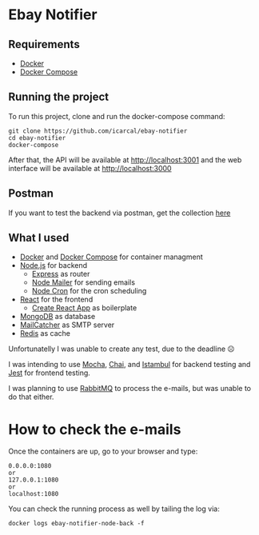 # Ebay Notifier

## Requirements

- [Docker](https://www.docker.com/)
- [Docker Compose](https://docs.docker.com/compose/)

## Running the project

To run this project, clone and run the docker-compose command:
```
git clone https://github.com/icarcal/ebay-notifier
cd ebay-notifier
docker-compose
```

After that, the API will be available at [http://localhost:3001](http://localhost:3001) and the web interface will be available at [http://localhost:3000](http://localhost:3000)

## Postman

If you want to test the backend via postman, get the collection [here](https://raw.githubusercontent.com/icarcal/ebay-notifier/master/ebay-notifier.postman_collection)

## What I used

- [Docker](https://www.docker.com/) and [Docker Compose](https://docs.docker.com/compose/) for container managment
- [Node.js](https://nodejs.org/en/) for backend
  - [Express](http://expressjs.com/pt-br/) as router
  - [Node Mailer](https://nodemailer.com/about/) for sending emails
  - [Node Cron](https://github.com/merencia/node-cron) for the cron scheduling
- [React](https://reactjs.org/) for the frontend
  - [Create React App](https://github.com/facebook/create-react-app) as boilerplate
- [MongoDB](https://docs.mongodb.com/) as database
- [MailCatcher](https://mailcatcher.me/) as SMTP server
- [Redis](https://redis.io/) as cache

Unfortunatelly I was unable to create any test, due to the deadline ☹️

I was intending to use [Mocha](https://mochajs.org/), [Chai](http://www.chaijs.com/), and [Istambul](https://istanbul.js.org/) for backend testing and [Jest](https://jestjs.io/) for frontend testing.

I was planning to use [RabbitMQ](https://www.rabbitmq.com/) to process the e-mails, but was unable to do that either.

# How to check the e-mails

Once the containers are up, go to your browser and type:
```
0.0.0.0:1080
or
127.0.0.1:1080
or
localhost:1080
```

You can check the running process as well by tailing the log via:
```
docker logs ebay-notifier-node-back -f
```

